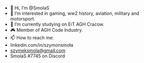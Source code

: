 - 👋 Hi, I’m @SmolaS
- 👀 I’m interested in gaming, ww2 history, aviation, military and motorsport.
- 🌱 I’m currently studying on EiT AGH Cracow.
- 🎮 Member of AGH Code Industry.
- 📫 How to reach me:
-  linkedin.com/in/szymonsmoła
-  szymeksmola@gmail.com
-  SmolaS #7745 on Discord



<!---
SmolaS/SmolaS is a ✨ special ✨ repository because its `README.md` (this file) appears on your GitHub profile.
You can click the Preview link to take a look at your changes.
--->
